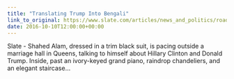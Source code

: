 ```yaml
---
title: "Translating Trump Into Bengali"
link_to_original: https://www.slate.com/articles/news_and_politics/roads/2016/10/how_a_bengali_tv_station_tries_to_explain_the_bizarre_2016_election_to_a.html)  
date: 2016-10-10T12:00:00+00:00
---
```

  
Slate - Shahed Alam, dressed in a trim black suit, is pacing outside a marriage hall in Queens, talking to himself about Hillary Clinton and Donald Trump. Inside, past an ivory-keyed grand piano, raindrop chandeliers, and an elegant staircase...  
